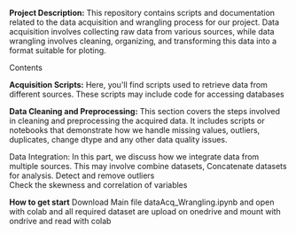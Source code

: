 **Project Description:** This repository contains scripts and documentation related to the data acquisition and wrangling process for our project. Data acquisition involves collecting raw data from various sources, while data wrangling involves cleaning, organizing, and transforming this data into a format suitable for ploting.

Contents

**Acquisition Scripts:** Here, you'll find scripts used to retrieve data from different sources. These scripts may include code for accessing  databases

**Data Cleaning and Preprocessing:** This section covers the steps involved in cleaning and preprocessing the acquired data. It includes scripts or notebooks that demonstrate how we handle missing values, outliers, duplicates, change dtype and any other data quality issues.

Data Integration: In this part, we discuss how we integrate data from multiple sources. This may involve combine datasets, Concatenate datasets for analysis.
Detect and remove outliers  
Check the skewness and correlation of variables

**How to get start**
Download Main file dataAcq_Wrangling.ipynb  and open with colab and all required dataset are upload on onedrive and mount with ondrive and read with colab
